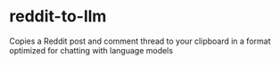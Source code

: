 # reddit-to-llm
Copies a Reddit post and comment thread to your clipboard in a format optimized for chatting with language models
